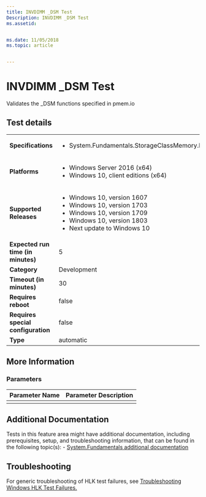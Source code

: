 ```yaml
---
title: INVDIMM _DSM Test
Description: INVDIMM _DSM Test
ms.assetid: 


ms.date: 11/05/2018
ms.topic: article


---
```


# INVDIMM _DSM Test

Validates the _DSM functions specified in pmem.io

## Test details

|||
|---|---|
| **Specifications**  | <ul><li>System.Fundamentals.StorageClassMemory.INVDIMM.DSMCompliance</li></ul> |  
| **Platforms**   | <ul><li>Windows Server 2016 (x64)</li><li>Windows 10, client editions (x64)</li></ul> |
| **Supported Releases** | <ul><li>Windows 10, version 1607</li><li>Windows 10, version 1703</li><li>Windows 10, version 1709</li><li>Windows 10, version 1803</li><li>Next update to Windows 10</li></ul> |
|**Expected run time (in minutes)**| 5 |
|**Category**| Development |
|**Timeout (in minutes)**| 30 |
|**Requires reboot**| false |
|**Requires special configuration**| false |
|**Type**| automatic |

## More Information
### Parameters

| Parameter Name | Parameter Description |
|----------------|-----------------------|
|                |                       |

## Additional Documentation
Tests in this feature area might have additional documentation, including prerequisites, setup, and troubleshooting information, that can be found in the following topic(s): - [System.Fundamentals additional documentation](system-fundamentals-additional-documentation.md)



## Troubleshooting
For generic troubleshooting of HLK test failures, see [Troubleshooting Windows HLK Test Failures.](../user/troubleshooting-windows-hlk-test-failures.md)